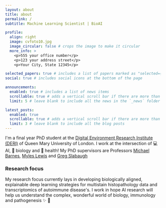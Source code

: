 ```yaml
---
layout: about
title: about
permalink: /
subtitle: Machine Learning Scientist | BioAI

profile:
  align: right
  image: cvfoto10.jpg
  image_circular: false # crops the image to make it circular
  more_info: >
    <p>555 your office number</p>
    <p>123 your address street</p>
    <p>Your City, State 12345</p>

selected_papers: true # includes a list of papers marked as "selected={true}"
social: true # includes social icons at the bottom of the page

announcements:
  enabled: true # includes a list of news items
  scrollable: true # adds a vertical scroll bar if there are more than 3 news items
  limit: 5 # leave blank to include all the news in the `_news` folder

latest_posts:
  enabled: true
  scrollable: true # adds a vertical scroll bar if there are more than 3 new posts items
  limit: 3 # leave blank to include all the blog posts
---
```


I'm a final year PhD student at the [Digital Environment Research Institute (DERI)](https://www.qmul.ac.uk/deri/) of Queen Mary University of London. I work at the intersection of :computer: AI, :seedling: biology and :pill: health!  My PhD supervisors are Professors [Michael Barnes](https://www.qmul.ac.uk/whri/people/academic-staff/items/barnesmichael.html), [Myles Lewis](https://www.qmul.ac.uk/whri/people/academic-staff/items/lewismyles.html) and [Greg Slabaugh](https://www.eecs.qmul.ac.uk/~gslabaugh/)

### Research focus

My research focus currently lays in developing biologically aligned, explainable deep learning strategies for multistain histopathology data and transcriptomics of autoimmune disease's. I work in hope AI research will help us understand the complex, wonderful world of biology, immunology and pathogenesis ✨ :dizzy:
